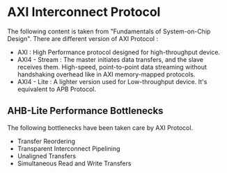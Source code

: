 # AXI Interconnect Protocol

The following content is taken from "Fundamentals of System-on-Chip Design". 
There are different version of AXI Protocol :
- AXI            : High Performance protocol designed for high-throughput device.
- AXI4 - Stream  : The master initiates data transfers, and the slave receives them. High-speed, point-to-point data streaming without handshaking overhead like in AXI memory-mapped protocols.
- AXI4 - Lite    : A lighter version used for Low-throughput device. It's equivalent to APB Protocol. 

## AHB-Lite Performance Bottlenecks
The following bottlenecks have been taken care by AXI Protocol. 
- Transfer Reordering
- Transparent Interconnect Pipelining
- Unaligned Transfers
- Simultaneous Read and Write Transfers



